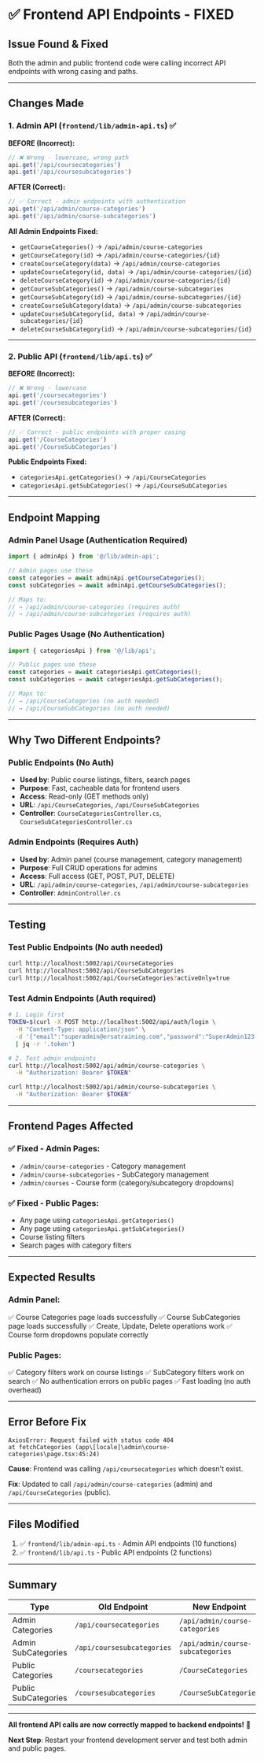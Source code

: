 # ✅ Frontend API Endpoints - FIXED

## **Issue Found & Fixed**

Both the admin and public frontend code were calling incorrect API endpoints with wrong casing and paths.

---

## **Changes Made**

### **1. Admin API** (`frontend/lib/admin-api.ts`) ✅

**BEFORE (Incorrect):**
```typescript
// ❌ Wrong - lowercase, wrong path
api.get('/api/coursecategories')
api.get('/api/coursesubcategories')
```

**AFTER (Correct):**
```typescript
// ✅ Correct - admin endpoints with authentication
api.get('/api/admin/course-categories')
api.get('/api/admin/course-subcategories')
```

**All Admin Endpoints Fixed:**
- `getCourseCategories()` → `/api/admin/course-categories`
- `getCourseCategory(id)` → `/api/admin/course-categories/{id}`
- `createCourseCategory(data)` → `/api/admin/course-categories`
- `updateCourseCategory(id, data)` → `/api/admin/course-categories/{id}`
- `deleteCourseCategory(id)` → `/api/admin/course-categories/{id}`
- `getCourseSubCategories()` → `/api/admin/course-subcategories`
- `getCourseSubCategory(id)` → `/api/admin/course-subcategories/{id}`
- `createCourseSubCategory(data)` → `/api/admin/course-subcategories`
- `updateCourseSubCategory(id, data)` → `/api/admin/course-subcategories/{id}`
- `deleteCourseSubCategory(id)` → `/api/admin/course-subcategories/{id}`

---

### **2. Public API** (`frontend/lib/api.ts`) ✅

**BEFORE (Incorrect):**
```typescript
// ❌ Wrong - lowercase
api.get('/coursecategories')
api.get('/coursesubcategories')
```

**AFTER (Correct):**
```typescript
// ✅ Correct - public endpoints with proper casing
api.get('/CourseCategories')
api.get('/CourseSubCategories')
```

**Public Endpoints Fixed:**
- `categoriesApi.getCategories()` → `/api/CourseCategories`
- `categoriesApi.getSubCategories()` → `/api/CourseSubCategories`

---

## **Endpoint Mapping**

### **Admin Panel Usage** (Authentication Required)
```typescript
import { adminApi } from '@/lib/admin-api';

// Admin pages use these
const categories = await adminApi.getCourseCategories();
const subCategories = await adminApi.getCourseSubCategories();

// Maps to:
// → /api/admin/course-categories (requires auth)
// → /api/admin/course-subcategories (requires auth)
```

### **Public Pages Usage** (No Authentication)
```typescript
import { categoriesApi } from '@/lib/api';

// Public pages use these
const categories = await categoriesApi.getCategories();
const subCategories = await categoriesApi.getSubCategories();

// Maps to:
// → /api/CourseCategories (no auth needed)
// → /api/CourseSubCategories (no auth needed)
```

---

## **Why Two Different Endpoints?**

### **Public Endpoints** (No Auth)
- **Used by**: Public course listings, filters, search pages
- **Purpose**: Fast, cacheable data for frontend users
- **Access**: Read-only (GET methods only)
- **URL**: `/api/CourseCategories`, `/api/CourseSubCategories`
- **Controller**: `CourseCategoriesController.cs`, `CourseSubCategoriesController.cs`

### **Admin Endpoints** (Requires Auth)
- **Used by**: Admin panel (course management, category management)
- **Purpose**: Full CRUD operations for admins
- **Access**: Full access (GET, POST, PUT, DELETE)
- **URL**: `/api/admin/course-categories`, `/api/admin/course-subcategories`
- **Controller**: `AdminController.cs`

---

## **Testing**

### **Test Public Endpoints** (No auth needed)
```bash
curl http://localhost:5002/api/CourseCategories
curl http://localhost:5002/api/CourseSubCategories
curl http://localhost:5002/api/CourseCategories?activeOnly=true
```

### **Test Admin Endpoints** (Auth required)
```bash
# 1. Login first
TOKEN=$(curl -X POST http://localhost:5002/api/auth/login \
  -H "Content-Type: application/json" \
  -d '{"email":"superadmin@ersatraining.com","password":"SuperAdmin123!"}' \
  | jq -r '.token')

# 2. Test admin endpoints
curl http://localhost:5002/api/admin/course-categories \
  -H "Authorization: Bearer $TOKEN"

curl http://localhost:5002/api/admin/course-subcategories \
  -H "Authorization: Bearer $TOKEN"
```

---

## **Frontend Pages Affected**

### **✅ Fixed - Admin Pages:**
- `/admin/course-categories` - Category management
- `/admin/course-subcategories` - SubCategory management
- `/admin/courses` - Course form (category/subcategory dropdowns)

### **✅ Fixed - Public Pages:**
- Any page using `categoriesApi.getCategories()`
- Any page using `categoriesApi.getSubCategories()`
- Course listing filters
- Search pages with category filters

---

## **Expected Results**

### **Admin Panel:**
✅ Course Categories page loads successfully
✅ Course SubCategories page loads successfully
✅ Create, Update, Delete operations work
✅ Course form dropdowns populate correctly

### **Public Pages:**
✅ Category filters work on course listings
✅ SubCategory filters work on search
✅ No authentication errors on public pages
✅ Fast loading (no auth overhead)

---

## **Error Before Fix**

```
AxiosError: Request failed with status code 404
at fetchCategories (app\[locale]\admin\course-categories\page.tsx:45:24)
```

**Cause**: Frontend was calling `/api/coursecategories` which doesn't exist.

**Fix**: Updated to call `/api/admin/course-categories` (admin) and `/api/CourseCategories` (public).

---

## **Files Modified**

1. ✅ `frontend/lib/admin-api.ts` - Admin API endpoints (10 functions)
2. ✅ `frontend/lib/api.ts` - Public API endpoints (2 functions)

---

## **Summary**

| Type | Old Endpoint | New Endpoint | Status |
|------|--------------|--------------|--------|
| Admin Categories | `/api/coursecategories` | `/api/admin/course-categories` | ✅ Fixed |
| Admin SubCategories | `/api/coursesubcategories` | `/api/admin/course-subcategories` | ✅ Fixed |
| Public Categories | `/coursecategories` | `/CourseCategories` | ✅ Fixed |
| Public SubCategories | `/coursesubcategories` | `/CourseSubCategories` | ✅ Fixed |

---

**All frontend API calls are now correctly mapped to backend endpoints!** 🎉

**Next Step**: Restart your frontend development server and test both admin and public pages.

